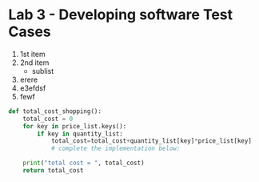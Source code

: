 # __Lab 3 - Developing software Test Cases__
1. 1st item
2. 2nd item
   * sublist
2. erere
5. e3efdsf
4. fewf 
```python
def total_cost_shopping():
    total_cost = 0
    for key in price_list.keys():
        if key in quantity_list:
            total_cost=total_cost+quantity_list[key]*price_list[key]
            # complete the implementation below:

    print("total cost = ", total_cost)
    return total_cost
```
